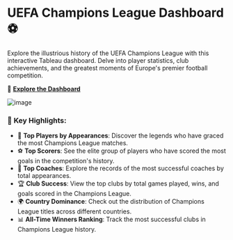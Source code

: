 # UEFA Champions League Dashboard ⚽️

Explore the illustrious history of the UEFA Champions League with this interactive Tableau dashboard. Delve into player statistics, club achievements, and the greatest moments of Europe's premier football competition.

🔗 [**Explore the Dashboard**](https://public.tableau.com/app/profile/venkata.naga.umesh.munagala/viz/UEFAChampionsLeagueDashboard_17253190677090/Dashboard1)  


![image](https://github.com/user-attachments/assets/8dc89b21-e69d-4876-9a3e-64bae1cb3e35)


### 🎉 **Key Highlights:**

- 🏅 **Top Players by Appearances**: Discover the legends who have graced the most Champions League matches.
- ⚽ **Top Scorers**: See the elite group of players who have scored the most goals in the competition's history.
- 🧠 **Top Coaches**: Explore the records of the most successful coaches by total appearances.
- 🏆 **Club Success**: View the top clubs by total games played, wins, and goals scored in the Champions League.
- 🌍 **Country Dominance**: Check out the distribution of Champions League titles across different countries.
- 📊 **All-Time Winners Ranking**: Track the most successful clubs in Champions League history.

